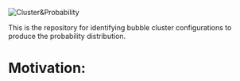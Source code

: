 ![Cluster&Probability](https://raw.githubusercontent.com/chinchangkuo/RICNN_Cluster_classification/master/New_1.png)

This is the repository for identifying bubble cluster configurations to produce the probability distribution.

# Motivation:

